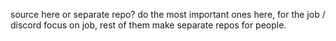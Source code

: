 source here or separate repo? do the most important ones here, for the job / discord focus on job, rest of them make separate repos for people.
